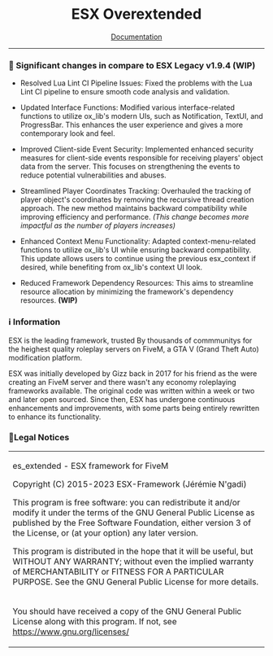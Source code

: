 <h1 align='center'>ESX Overextended</a></h1>
<p align='center'><a href='https://documentation.esx-framework.org/legacy/installation'>Documentation</a></b></h5>

<hr>

### 📝 Significant changes in compare to ESX Legacy v1.9.4 (WIP)
* Resolved Lua Lint CI Pipeline Issues: Fixed the problems with the Lua Lint CI pipeline to ensure smooth code analysis and validation.

* Updated Interface Functions: Modified various interface-related functions to utilize ox_lib's modern UIs, such as Notification, TextUI, and ProgressBar. This enhances the user experience and gives a more contemporary look and feel.

* Improved Client-side Event Security: Implemented enhanced security measures for client-side events responsible for receiving players' object data from the server. This focuses on strengthening the events to reduce potential vulnerabilities and abuses.

* Streamlined Player Coordinates Tracking: Overhauled the tracking of player object's coordinates by removing the recursive thread creation approach. The new method maintains backward compatibility while improving efficiency and performance. *(This change becomes more impactful as the number of players increases)*

* Enhanced Context Menu Functionality: Adapted context-menu-related functions to utilize ox_lib's UI while ensuring backward compatibility. This update allows users to continue using the previous esx_context if desired, while benefiting from ox_lib's context UI look.

* Reduced Framework Dependency Resources: This aims to streamline resource allocation by minimizing the framework's dependency resources. **(WIP)**


### ℹ Information

ESX is the leading framework, trusted By thousands of commmunitys for the heighest quality roleplay servers on FiveM, a GTA V (Grand Theft Auto) modification platform.

ESX was initially developed by Gizz back in 2017 for his friend as the were creating an FiveM server and there wasn't any economy roleplaying frameworks available. The original code was written within a week or two and later open sourced. Since then, ESX has undergone continuous enhancements and improvements, with some parts being entirely rewritten to enhance its functionality.


### 📌Legal Notices

<table>
<tr>
<td>

es_extended - ESX framework for FiveM

Copyright (C) 2015-2023 ESX-Framework (Jérémie N'gadi)

This program is free software: you can redistribute it and/or modify it under the terms of the GNU General Public License as published by the Free Software Foundation, either version 3 of the License, or (at your option) any later version.

This program is distributed in the hope that it will be useful, but WITHOUT ANY WARRANTY; without even the implied warranty of MERCHANTABILITY or FITNESS FOR A PARTICULAR PURPOSE.
See the GNU General Public License for more details.

</td>
</tr>

<tr>
<td>

You should have received a copy of the GNU General Public License along with this program.
If not, see https://www.gnu.org/licenses/

</td>
</tr>
</table>
